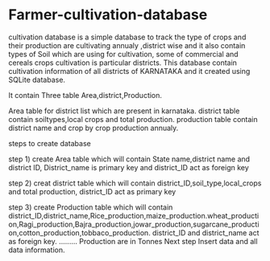 # Farmer-cultivation-database 
cultivation database is a simple database to track the type of crops and their production are cultivating annualy ,district wise and it also contain types of Soil which are using for cultivation, some of commercial and cereals crops cultivation is particular districts.
This database contain cultivation information of all districts of KARNATAKA and it created using SQLite database.

It  contain Three table Area,district,Production.

Area table for district list which are present in karnataka.
district table contain soiltypes,local crops and total production.
production table contain district name and crop by crop production annualy.

steps to create database

step 1)
create Area table which will contain State name,district name and district ID,
District_name is primary key and district_ID act as foreign key

step 2)
creat district table which will contain district_ID,soil_type,local_crops and total production,
district_ID act as primary key

step 3)
create Production table which will contain district_ID,district_name,Rice_production,maize_production.wheat_production,Ragi_production,Bajra_production,jowar_production,sugarcane_production,cotton_production,tobbaco_production.
district_ID and district_name act as foreign key.
.........
Production are in Tonnes
Next step Insert data and all data information.
